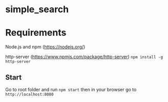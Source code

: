 # simple_search

# Requirements

Node.js and npm (https://nodejs.org/)

http-server (https://www.npmjs.com/package/http-server)
`npm install -g http-server`

## Start

Go to root folder and run `npm start` then in your browser go to `http://localhost:8080`
